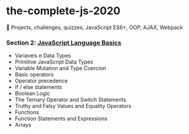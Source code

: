 # the-complete-js-2020
:beer: Projects, challenges, quizzes, JavaScript ES6+, OOP, AJAX, Webpack

### Section 2: [JavaScript Language Basics](./2-js-basics)

- Variaveis e Data Types
- Primitive JavaScript Data Types
- Variable Mutation and Type Coercion
- Basic operators
- Operator precedence
- If / else statements
- Boolean Logic
- The Ternary Operator and Switch Statements
- Truthy and Falsy Values and Equality Operators
- Functions
- Function Statements and Expressions
- Arrays

